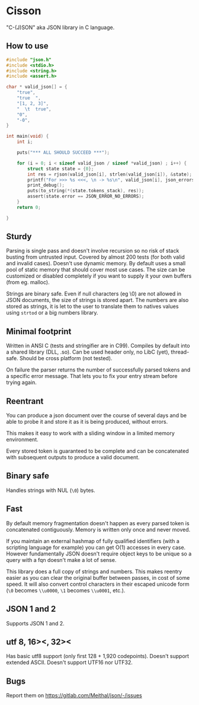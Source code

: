 # Cisson
"C-(J)SON" aka JSON library in C language.


## How to use
```C
#include "json.h"
#include <stdio.h>
#include <string.h>
#include <assert.h>

char * valid_json[] = {
    "true",
    "true  ",
    "[1, 2, 3]",
    "  \t  true",
    "0",
    "-0",
}

int main(void) {
    int i;

    puts("*** ALL SHOULD SUCCEED ***");

    for (i = 0; i < sizeof valid_json / sizeof *valid_json) ; i++) {
        struct state state = {0};
        int res = rjson(valid_json[i], strlen(valid_json[i]), &state);
        printf("For >>> %s <<<, \n -> %s\n", valid_json[i], json_errors[state.error]);
        print_debug();
        puts(to_string(*(state.tokens_stack), res));
        assert(state.error == JSON_ERROR_NO_ERRORS);
    }
    return 0;

}

```


## Sturdy
Parsing is single pass and doesn't involve recursion so no risk of 
stack busting from untrusted input. 
Covered by almost 200 tests (for both valid and invalid cases). 
Doesn't use dynamic memory.
By default uses a small pool of static memory that should 
cover most use cases. The size can be customized or disabled completely 
if you want to supply it your own buffers (from eg. malloc).

Strings are binary safe. Even if null characters (eg \0) are not allowed
in JSON documents, the size of strings is stored apart. The numbers are also
 stored as strings, it is let to the user to translate them
 to natives values using `strtod` or a big numbers library.


## Minimal footprint
Written in ANSI C (tests and stringifier are in C99). 
Compiles by default into a shared library (DLL, .so). Can be used 
header only, no LibC (yet), thread-safe. Should be cross platform
(not tested).

On failure the parser returns the number of successfully parsed tokens
and a specific error message. That lets you to fix your entry stream
before trying again.


## Reentrant
You can produce a json document over the course of several days
and be able to probe it and store it as it is being produced, without errors.

This makes it easy to work with a sliding window in a limited memory
environment.

Every stored token is guaranteed to be complete and can be concatenated 
with subsequent outputs to produce a valid document.


## Binary safe
Handles strings with NUL (`\0`) bytes.


## Fast
By default memory fragmentation doesn't happen as every parsed token
is concatenated contiguously. Memory is written only once and never
 moved.

If you maintain an external hashmap of fully qualified identifiers 
 (with a scripting language for example) you can get 
 O(1) accesses in every case. However fundamentally JSON doesn't 
 require object keys to be unique so a query with a fqn doesn't 
 make a lot of sense.

This library does a full copy of strings and numbers.
This makes reentry easier as you can clear the original buffer
between passes, in cost of some speed. 
It will also convert control characters in their escaped 
unicode form (`\0` becomes `\\u0000`, `\1` becomes `\\u0001`, etc.).


## JSON 1 and 2
Supports JSON 1 and 2.


## utf 8, 16><, 32><
Has basic utf8 support (only first 128 + 1,920 codepoints).
Doesn't support extended ASCII. Doesn't support UTF16 nor UTF32.


## Bugs
Report them on https://gitlab.com/Meithal/json/-/issues
